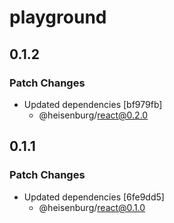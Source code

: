 # playground

## 0.1.2

### Patch Changes

- Updated dependencies [bf979fb]
  - @heisenburg/react@0.2.0

## 0.1.1

### Patch Changes

- Updated dependencies [6fe9dd5]
  - @heisenburg/react@0.1.0
